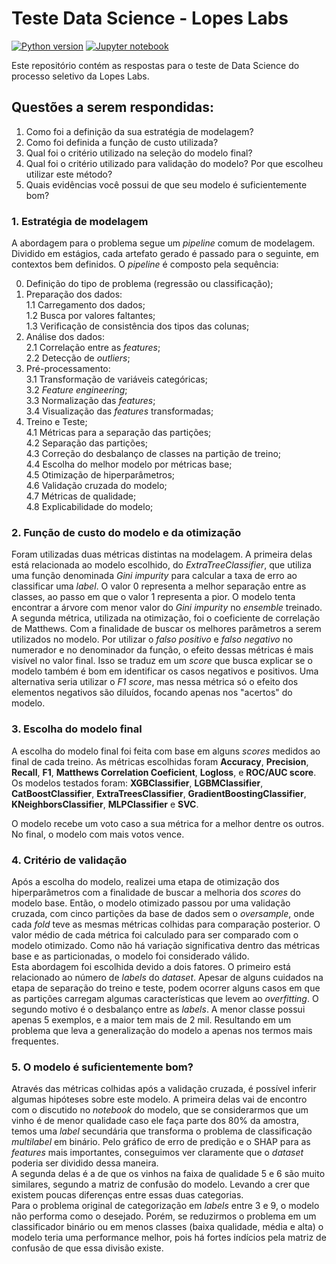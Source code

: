 # Teste Data Science - Lopes Labs
[
![Python version](https://img.shields.io/badge/Python-3.6%20|%203.7-informational?style=for-the-badge&logo=python)](https://www.python.org/downloads/)
[
![Jupyter notebook](https://img.shields.io/badge/Jupyter-visualizar%20notebook-orange?style=for-the-badge&logo=jupyter)](https://nbviewer.jupyter.org/github/shimonoe/teste_tecnico_lopes_labs/blob/a2b3792fa2d33cc3c28decb5058c91a55813d973/notebooks/Modelagem%20-%20Wine%20Quality%20Dataset.ipynb)

Este repositório contém as respostas para o teste de Data Science do processo seletivo da Lopes Labs.

## Questões a serem respondidas:
 1. Como foi a definição da sua estratégia de modelagem?
 2. Como foi definida a função de custo utilizada?
 3. Qual foi o critério utilizado na seleção do modelo final?
 4. Qual foi o critério utilizado para validação do modelo? Por que escolheu utilizar este método?
 5. Quais evidências você possui de que seu modelo é suficientemente bom?

### 1. Estratégia de modelagem
A abordagem para o problema segue um *pipeline* comum de modelagem. Dividido em estágios, cada artefato gerado é passado para o seguinte, em contextos bem definidos. O *pipeline* é composto pela sequência:

0. Definição do tipo de problema (regressão ou classificação);
1. Preparação dos dados:<br>
1.1 Carregamento dos dados;<br>
1.2 Busca por valores faltantes;<br>
1.3 Verificação de consistência dos tipos das colunas;<br>
2. Análise dos dados:<br>
2.1 Correlação entre as *features*;<br>
2.2 Detecção de *outliers*;<br>
3. Pré-processamento:<br>
3.1 Transformação de variáveis categóricas;<br>
3.2 *Feature engineering*;<br>
3.3 Normalização das *features*;<br>
3.4 Visualização das *features* transformadas;<br>
4. Treino e Teste;<br>
4.1 Métricas para a separação das partições;<br>
4.2 Separação das partições;<br>
4.3 Correção do desbalanço de classes na partição de treino;<br>
4.4 Escolha do melhor modelo por métricas base;<br>
4.5 Otimização de hiperparâmetros;<br>
4.6 Validação cruzada do modelo;<br>
4.7 Métricas de qualidade;<br>
4.8 Explicabilidade do modelo;<br>
 
### 2. Função de custo do modelo e da otimização
Foram utilizadas duas métricas distintas na modelagem. A primeira delas está relacionada ao modelo escolhido, do *ExtraTreeClassifier*, que utiliza uma função denominada *Gini impurity* para calcular a taxa de erro ao classificar uma *label*. O valor 0 representa a melhor separação entre as classes, ao passo em que o valor 1 representa a pior. O modelo tenta encontrar a árvore com menor valor do *Gini impurity* no *ensemble* treinado. A segunda métrica, utilizada na otimização, foi o coeficiente de correlação de Matthews. Com a finalidade de buscar os melhores parâmetros a serem utilizados no modelo. Por utilizar o *falso positivo* e *falso negativo* no numerador e no denominador da função, o efeito dessas métricas é mais visível no valor final. Isso se traduz em um *score* que busca explicar se o modelo também é bom em identificar os casos negativos e positivos. Uma alternativa seria utilizar o *F1 score*, mas nessa métrica só o efeito dos elementos negativos são diluídos, focando apenas nos "acertos" do modelo.

### 3. Escolha do modelo final
A escolha do modelo final foi feita com base em alguns *scores* medidos ao final de cada treino. As métricas escolhidas foram **Accuracy**, **Precision**, **Recall**, **F1**, **Matthews Correlation Coeficient**, **Logloss**, e **ROC/AUC score**.<br>
Os modelos testados foram: **XGBClassifier**, **LGBMClassifier**, **CatBoostClassifier**, **ExtraTreesClassifier**, **GradientBoostingClassifier**, **KNeighborsClassifier**, **MLPClassifier** e **SVC**.

O modelo recebe um voto caso a sua métrica for a melhor dentre os outros. No final, o modelo com mais votos vence.

### 4. Critério de validação
Após a escolha do modelo, realizei uma etapa de otimização dos hiperparâmetros com a finalidade de buscar a melhoria dos *scores* do modelo base. Então, o modelo otimizado passou por uma validação cruzada, com cinco partições da base de dados sem o *oversample*, onde cada *fold* teve as mesmas métricas colhidas para comparação posterior. O valor médio de cada métrica foi calculado para ser comparado com o modelo otimizado. Como não há variação significativa dentro das métricas base e as particionadas, o modelo foi considerado válido.<br>
Esta abordagem foi escolhida devido a dois fatores. O primeiro está relacionado ao número de *labels* do *dataset*. Apesar de alguns cuidados na etapa de separação do treino e teste, podem ocorrer alguns casos em que as partições carregam algumas características que levem ao *overfitting*. O segundo motivo é o desbalanço entre as *labels*. A menor classe possui apenas 5 exemplos, e a maior tem mais de 2 mil. Resultando em um problema que leva a generalização do modelo a apenas nos termos mais frequentes. 

### 5. O modelo é suficientemente bom?
Através das métricas colhidas após a validação cruzada, é possível inferir algumas hipóteses sobre este modelo. A primeira delas vai de encontro com o discutido no *notebook* do modelo, que se considerarmos que um vinho é de menor qualidade caso ele faça parte dos 80% da amostra, temos uma *label* secundária que transforma o problema de classificação *multilabel* em binário. Pelo gráfico de erro de predição e o SHAP para as *features* mais importantes, conseguimos ver claramente que o *dataset* poderia ser dividido dessa maneira.<br>
A segunda delas é a de que os vinhos na faixa de qualidade 5 e 6 são muito similares, segundo a matriz de confusão do modelo. Levando a crer que existem poucas diferenças entre essas duas categorias.<br>
Para o problema original de categorização em *labels* entre 3 e 9, o modelo não performa como o desejado. Porém, se reduzirmos o problema em um classificador binário ou em menos classes (baixa qualidade, média e alta) o modelo teria uma performance melhor, pois há fortes indícios pela matriz de confusão de que essa divisão existe.


